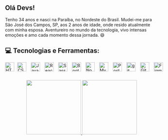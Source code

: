 
## Olá Devs!

Tenho 34 anos e nasci na Paraíba, no Nordeste do Brasil. Mudei-me para São José dos Campos, SP, aos 2 anos de idade, onde resido atualmente com minha esposa. Aventureiro no mundo da tecnologia, vivo intensas emoções e amo cada momento dessa jornada. 😄


<h2>💻 Tecnologias e Ferramentas:</h2>

<div style="display: flex;">
  <img alt="HTML" width='30' src="https://cdn.jsdelivr.net/gh/devicons/devicon@latest/icons/html5/html5-original.svg" />
  <img alt="CSS" width='30' style="margin-left: 10px" src="https://cdn.jsdelivr.net/gh/devicons/devicon@latest/icons/css3/css3-original.svg" />
  <img alt="Javascript" width='30' style="margin-left: 15px" src="https://cdn.jsdelivr.net/gh/devicons/devicon@latest/icons/javascript/javascript-original.svg" />
  <img alt="React" width='30' style="margin-left: 15px" src="https://cdn.jsdelivr.net/gh/devicons/devicon@latest/icons/react/react-original.svg" />
  <img alt="Sass" width='30' style="margin-left: 15px" src="https://cdn.jsdelivr.net/gh/devicons/devicon@latest/icons/sass/sass-original.svg" />
  <img alt="Bootstrap" width='30' style="margin-left: 15px" src="https://cdn.jsdelivr.net/gh/devicons/devicon@latest/icons/bootstrap/bootstrap-original-wordmark.svg" />
  <img alt="Nodejs" width='30' style="margin-left: 15px" src="https://cdn.jsdelivr.net/gh/devicons/devicon@latest/icons/nodejs/nodejs-original-wordmark.svg" />
  <img alt="Mysql" width='30' style="margin-left: 15px" src="https://cdn.jsdelivr.net/gh/devicons/devicon@latest/icons/mysql/mysql-original-wordmark.svg" />
  <img alt="Postgresql" width='30' style="margin-left: 15px" src="https://cdn.jsdelivr.net/gh/devicons/devicon@latest/icons/postgresql/postgresql-original.svg" />
  <img alt="git" width='30' style="margin-left: 15px" src="https://cdn.jsdelivr.net/gh/devicons/devicon@latest/icons/git/git-original.svg" />
  <img alt="Github" width='30' style="margin-left: 15px" src="https://cdn.jsdelivr.net/gh/devicons/devicon@latest/icons/github/github-original.svg" />
  <img alt="Figma" width='30' style="margin-left: 15px" src="https://cdn.jsdelivr.net/gh/devicons/devicon@latest/icons/figma/figma-original.svg" />                 
</div>

##

<p align="center">
<a href="https://github.com/JacklesKerley">
  <img height="180em" src="https://github-readme-stats.vercel.app/api?username=Jackleskerley&show_icons=true&theme=algolia&include_all_commits=true&count_private=true"/>
  <img height="180em" src="https://github-readme-stats.vercel.app/api/top-langs/?username=Jackleskerley&layout=compact&langs_count=8&theme=algolia"/>
</a>
</p>
